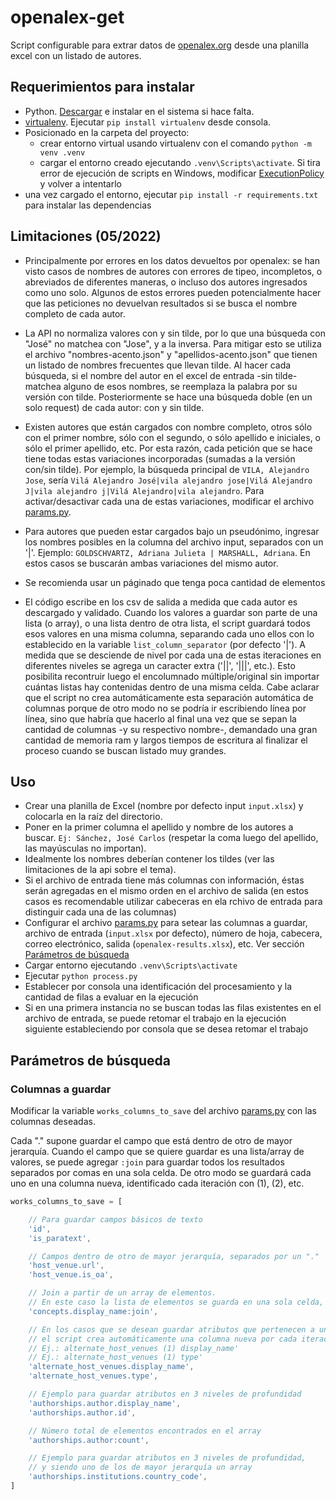 # openalex-get
Script configurable para extrar datos de [openalex.org](https://openalex.org/rest-api) desde una planilla excel con un listado de autores.

## Requerimientos para instalar
- Python. [Descargar](https://www.python.org/downloads/) e instalar en el sistema si hace falta.
- [virtualenv](https://virtualenv.pypa.io/en/latest/). Ejecutar `pip install virtualenv` desde consola.
- Posicionado en la carpeta del proyecto:
    - crear entorno virtual usando virtualenv con el comando `python -m venv .venv`
    - cargar el entorno creado ejecutando `.venv\Scripts\activate`. Si tira error de ejecución de scripts en Windows, modificar [ExecutionPolicy](https://www.alexmedina.net/habilitar-la-ejecucion-de-scripts-para-powershell/) y volver a intentarlo
 - una vez cargado el entorno, ejecutar `pip install -r requirements.txt` para instalar las dependencias


## Limitaciones (05/2022)
- Principalmente por errores en los datos devueltos por openalex: se han visto casos de nombres de autores con errores de tipeo, incompletos, o abreviados de diferentes maneras, o incluso dos autores ingresados como uno solo. Algunos de estos errores pueden potencialmente hacer que las peticiones no devuelvan resultados si se busca el nombre completo de cada autor.

- La API no normaliza valores con y sin tilde, por lo que una búsqueda con "José" no matchea con "Jose", y a la inversa. Para mitigar esto se utiliza el archivo "nombres-acento.json" y "apellidos-acento.json" que tienen un listado de nombres frecuentes que llevan tilde. Al hacer cada búsqueda, si el nombre del autor en el excel de entrada -sin tilde- matchea alguno de esos nombres, se reemplaza la palabra por su versión con tilde. Posteriormente se hace una búsqueda doble (en un solo request) de cada autor: con y sin tilde.

- Existen autores que están cargados con nombre completo, otros sólo con el primer nombre, sólo con el segundo, o sólo apellido e iniciales, o sólo el primer apellido, etc. Por esta razón, cada petición que se hace tiene todas estas variaciones incorporadas (sumadas a la versión con/sin tilde). Por ejemplo, la búsqueda principal de `VILA, Alejandro Jose`, sería `Vilá Alejandro José|vila alejandro jose|Vilá Alejandro J|vila alejandro j|Vilá Alejandro|vila alejandro`. Para activar/desactivar cada una de estas variaciones, modificar el archivo [params.py](params.py).

- Para autores que pueden estar cargados bajo un pseudónimo, ingresar los nombres posibles en la columna del archivo input, separados con un '|'. Ejemplo: `GOLDSCHVARTZ, Adriana Julieta | MARSHALL, Adriana`. En estos casos se buscarán ambas variaciones del mismo autor.

- Se recomienda usar un páginado que tenga poca cantidad de elementos

- El código escribe en los csv de salida a medida que cada autor es descargado y validado. Cuando los valores a guardar son parte de una lista (o array), o una lista dentro de otra lista, el script guardará todos esos valores en una misma columna, separando cada uno ellos con lo establecido en la variable `list_column_separator` (por defecto '|'). A medida que se desciende de nivel por cada una de estas iteraciones en diferentes niveles se agrega un caracter extra ('||', '|||', etc.). Esto posibilita recontruir luego el encolumnado múltiple/original sin importar cuántas listas hay contenidas dentro de una misma celda. Cabe aclarar que el script no crea automáticamente esta separación automática de columnas porque de otro modo no se podría ir escribiendo línea por línea, sino que habría que hacerlo al final una vez que se sepan la cantidad de columnas -y su respectivo nombre-, demandado una gran cantidad de memoria ram y largos tiempos de escritura al finalizar el proceso cuando se buscan listado muy grandes.

## Uso
- Crear una planilla de Excel (nombre por defecto input `input.xlsx`) y colocarla en la raíz del directorio. 
- Poner en la primer columna el apellido y nombre de los autores a buscar. `Ej: Sánchez, José Carlos` (respetar la coma luego del apellido, las mayúsculas no importan).
- Idealmente los nombres deberían contener los tildes (ver las limitaciones de la api sobre el tema).
- Si el archivo de entrada tiene más columnas con información, éstas serán agregadas en el mismo orden en el archivo de salida (en estos casos es recomendable utilizar cabeceras en ela rchivo de entrada para distinguir cada una de las columnas)
- Configurar el archivo [params.py](params.py) para setear las columnas a guardar, archivo de entrada (`input.xlsx` por defecto), número de hoja, cabecera, correo electrónico, salida (`openalex-results.xlsx`), etc. Ver sección [Parámetros de búsqueda](#parámetros-de-búsqueda)
- Cargar entorno ejecutando `.venv\Scripts\activate`
- Ejecutar `python process.py`
- Establecer por consola una identificación del procesamiento y la cantidad de filas a evaluar en la ejecución
- Si en una primera instancia no se buscan todas las filas existentes en el archivo de entrada, se puede retomar el trabajo en la ejecución siguiente estableciendo por consola que se desea retomar el trabajo

## Parámetros de búsqueda

### Columnas a guardar
Modificar la variable `works_columns_to_save` del archivo [params.py](params.py) con las columnas deseadas.

Cada "." supone guardar el campo que está dentro de otro de mayor jerarquía.
Cuando el campo que se quiere guardar es una lista/array de valores, se puede agregar `:join` para guardar todos los resultados separados por comas en una sola celda. De otro modo se guardará cada uno en una columna nueva, identificado cada iteración con (1), (2), etc.
```js
works_columns_to_save = [

    // Para guardar campos básicos de texto
    'id', 
    'is_paratext',

    // Campos dentro de otro de mayor jerarquía, separados por un "."
    'host_venue.url',
    'host_venue.is_oa',

    // Join a partir de un array de elementos. 
    // En este caso la lista de elementos se guarda en una sola celda, separados por coma
    'concepts.display_name:join',   

    // En los casos que se desean guardar atributos que pertenecen a un array de una categoría superior,
    // el script crea automáticamente una columna nueva por cada iteración.
    // Ej.: alternate_host_venues (1) display_name'
    // Ej.: alternate_host_venues (1) type'
    'alternate_host_venues.display_name',
    'alternate_host_venues.type',

    // Ejemplo para guardar atributos en 3 niveles de profundidad
    'authorships.author.display_name',
    'authorships.author.id',

    // Número total de elementos encontrados en el array
    'authorships.author:count',

    // Ejemplo para guardar atributos en 3 niveles de profundidad, 
    // y siendo uno de los de mayor jerarquía un array
    'authorships.institutions.country_code',
]
```